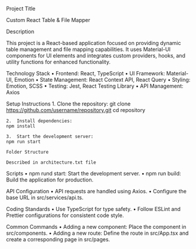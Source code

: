 Project Title

Custom React Table & File Mapper

Description

This project is a React-based application focused on providing dynamic table management and file mapping capabilities. It uses Material-UI components for UI elements and integrates custom providers, hooks, and utility functions for enhanced functionality.

Technology Stack
• Frontend: React, TypeScript
• UI Framework: Material-UI, Emotion
• State Management: React Context API, React Query
• Styling: Emotion, SCSS
• Testing: Jest, React Testing Library
• API Management: Axios

Setup Instructions 1. Clone the repository:
git clone https://github.com/username/repository.git
cd repository

    2.	Install dependencies:
    npm install

    3.	Start the development server:
    npm run start

    Folder Structure

    Described in architecture.txt file

Scripts
• npm rund start: Start the development server.
• npm run build: Build the application for production.

API Configuration
• API requests are handled using Axios.
• Configure the base URL in src/services/api.ts.

Coding Standards
• Use TypeScript for type safety.
• Follow ESLint and Prettier configurations for consistent code style.

Common Commands
• Adding a new component: Place the component in src/components.
• Adding a new route: Define the route in src/App.tsx and create a corresponding page in src/pages.
